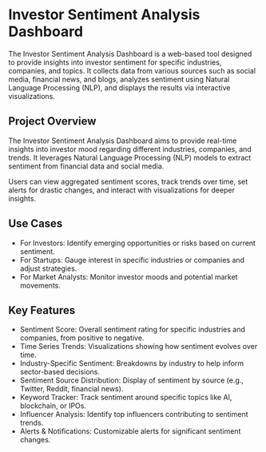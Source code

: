 # Investor Sentiment Analysis Dashboard
The Investor Sentiment Analysis Dashboard is a web-based tool designed to provide insights into investor sentiment for specific industries, companies, and topics. It collects data from various sources such as social media, financial news, and blogs, analyzes sentiment using Natural Language Processing (NLP), and displays the results via interactive visualizations.

## Project Overview
The Investor Sentiment Analysis Dashboard aims to provide real-time insights into investor mood regarding different industries, companies, and trends. It leverages Natural Language Processing (NLP) models to extract sentiment from financial data and social media.

Users can view aggregated sentiment scores, track trends over time, set alerts for drastic changes, and interact with visualizations for deeper insights.

## Use Cases
* For Investors: Identify emerging opportunities or risks based on current sentiment.
* For Startups: Gauge interest in specific industries or companies and adjust strategies.
* For Market Analysts: Monitor investor moods and potential market movements.

## Key Features
* Sentiment Score: Overall sentiment rating for specific industries and companies, from positive to negative.
* Time Series Trends: Visualizations showing how sentiment evolves over time.
* Industry-Specific Sentiment: Breakdowns by industry to help inform sector-based decisions.
* Sentiment Source Distribution: Display of sentiment by source (e.g., Twitter, Reddit, financial news).
* Keyword Tracker: Track sentiment around specific topics like AI, blockchain, or IPOs.
* Influencer Analysis: Identify top influencers contributing to sentiment trends.
* Alerts & Notifications: Customizable alerts for significant sentiment changes.
